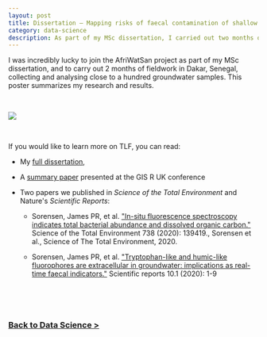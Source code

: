 ```yaml
---
layout: post
title: Dissertation – Mapping risks of faecal contamination of shallow groundwater in Dakar, Senegal
category: data-science
description: As part of my MSc dissertation, I carried out two months of fieldwork in Dakar, Senegal, collecting and analysing close to a hundred groundwater samples using two different methods for detecting faecal contamination.
---
```



I was incredibly lucky to join the AfriWatSan project as part of my MSc dissertation, and to carry out 2 months of fieldwork in Dakar, Senegal, collecting and analysing close to a hundred groundwater samples. This poster summarizes my research and results.

&nbsp; 

[<img src="../../../../docs/assets/images/dissertation.png">](https://raphaelleroffo.github.io/docs/assets/images/dissertation.png)

&nbsp; 

If you would like to learn more on TLF, you can read:

- My [full dissertation](https://raphaelleroffo.github.io/docs/assets/pdf/Raphaelle%20Roffo%20-%20MSc%20Dissertation.pdf),
  
- A [summary paper](http://london.gisruk.org/gisruk2020_proceedings/GISRUK2020_paper_20.pdf) presented at the GIS R UK conference
  
- Two papers we published in *Science of the Total Environment* and Nature's *Scientific Reports*:

  - Sorensen, James PR, et al. ["In-situ fluorescence spectroscopy indicates total bacterial abundance and dissolved organic carbon."](https://www.sciencedirect.com/science/article/pii/S0048969720329363) Science of the Total Environment 738 (2020): 139419., Sorensen et al., Science of The Total Environment, 2020.
  
  - Sorensen, James PR, et al. ["Tryptophan-like and humic-like fluorophores are extracellular in groundwater: implications as real-time faecal indicators."](https://www.nature.com/articles/s41598-020-72258-2) Scientific reports 10.1 (2020): 1-9
  

&nbsp; 


&nbsp; 

### **[Back to Data Science >](../../../..//data-science/)**